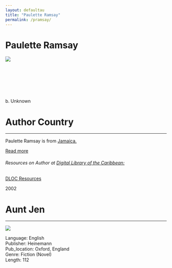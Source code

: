 ```yaml
---
layout: defaultau
title: "Paulette Ramsay"
permalink: /pramsay/
---
```

<!-- partial:index.partial.html -->
<div class="content">
     <h1>Paulette Ramsay</h1>
    <div class="quote">
        <div><img src="https://encrypted-tbn0.gstatic.com/images?q=tbn:ANd9GcT3SIBwP0K8w1c0v6Ou6gzjYbycC_0O-NW8SY3Z_ZCJd8iTNuRm" class="logo"></div>
    </div>
    <div class="timeline">
        <div style="padding-bottom:100px;"></div>
        <div class="block">
             <div class="date right"><p class="right">b. Unknown</p></div>
            <div class="dot"></div>
            <div class="left first">
            <div class="author_country">
                <h1>Author Country</h1><hr>
          <div class="aclocation">  <p>Paulette Ramsay is from <a href="{{ site.baseurl }}/4">Jamaica.</a></p></div>
              <div class="acreadmore">  <a href="https://en.wikipedia.org/wiki/Paulette_Ramsay" target="_blank">Read more</a></div>
               <div class="aclocation">  <h6>Resources on Author at <a href="https://dloc.com">Digital Library of the Caribbean:</a></h6></div> 
       <div class="dlocresources"><a href="https://www.dloc.com/AA00000079/00008/images/145" target="_blank">DLOC Resources</a></div>
            </div>
            </div>
   <div class="block">
            <div class="date left"><p class="left">2002</p></div>
            <div class="dot"></div>
            <div class="right hide">
                <h1>Aunt Jen</h1><hr>
                <p><img src="https://m.media-amazon.com/images/I/5189UHvKJUS._SX324_BO1,204,203,200_.jpg"></p>
                <p>
                Language: English<br/>
                Publisher: Heinemann<br/>
                Pub_location: Oxford, England<br/>
                Genre: Fiction (Novel)<br/>
                Length: 112 <br/>                   </p>
            </div>
        </div>
  <!-- partial -->
<script src='https://cdnjs.cloudflare.com/ajax/libs/jquery/3.1.1/jquery.min.js'></script><script  src="{{ site.baseurl }}/assets/js/authorscript.js"></script>